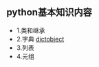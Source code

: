 ## python基本知识内容
* 1.类和继承
* 2.字典 [dictobject](http://svn.python.org/projects/python/trunk/Objects/dictobject.c)
* 3.列表
* 4.元组
